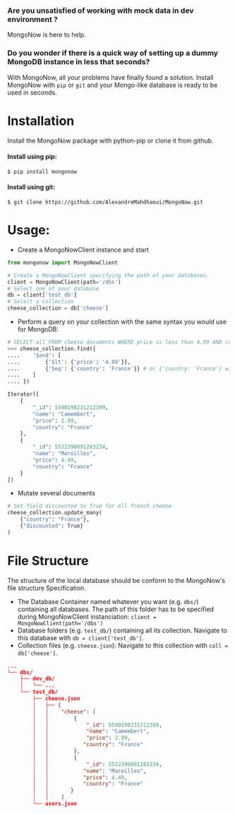 ### Are you unsatisfied of working with mock data in dev environment ?
MongoNow is here to help.
### Do you wonder if there is a quick way of setting up a dummy MongoDB instance in less that seconds?

With MongoNow, all your problems have finally found a solution. 
Install MongoNow with `pip` or `git` and your Mongo-like database
is ready to be used in seconds.

# Installation
Install the MongoNow package with python-pip or clone it from github.
#### Install using pip:
```shell
$ pip install mongonow
```

#### Install using git:
```shell
$ git clone https://github.com/AlexandreMahdhaoui/MongoNow.git
```

# Usage:

- Create a MongoNowClient instance and start 
```python
from mongonow import MongoNowClient

# Create a MongoNowClient specifying the path of your databases.
client = MongoNowClient(path='/dbs')
# Select one of your database
db = client['test_db']
# Select a collection
cheese_collection = db['cheese']
```
- Perform a query on your collection with the same syntax you would use 
for MongoDB:
```python
# SELECT all FROM cheese documents WHERE price is less than 4.99 AND country is France
>>> cheese_collection.find({
....    '$and': [
....        {'$lt': {'price': '4.99'}},
....        {'$eq': {'country': 'France'}} # or {'country: 'France'} without $eq
....    ]
.... })

Iterator([
    {
        "_id": 5590198231212309,
        "name": "Camembert",
        "price": 2.99,
        "country": "France"
    },    
    {
        "_id": 5512398091283234,
        "name": "Maroilles",
        "price": 4.49,
        "country": "France"
    }
])
```
- Mutate several documents
```python
# Set field discounted to True for all french cheese
cheese_collection.update_many(
    {"country": "France"},
    {"discounted": True}
)
```

# File Structure

The structure of the local database should be conform to the MongoNow's
file structure Specification.
- The Database Container  named whatever you want (e.g. `dbs/`) 
containing all databases.
The path of this folder has to be specified during MongoNowClient
instanciation: ``client = MongoNowClient(path='/dbs')``
- Database folders (e.g. `test_db/`) containing all its collection.
Navigate to this database with ``db = client['test_db']``.
- Collection files (e.g. ``cheese.json``): Navigate to this collection with `coll = db['cheese']`.


```json
...
└── dbs/
    ├── dev_db/
    │   └── ...
    └── test_db/
        ├── cheese.json
        │   ├── {
        │   │    "cheese": [
        │   │        {
        │   │            "_id": 5590198231212309,
        │   │            "name": "Camembert",
        │   │            "price": 2.99,
        │   │           "country": "France"
        │   │        },
        │   │        {
        │   │            "_id": 5512398091283234,
        │   │           "name": "Maroilles",
        │   │           "price": 4.49,
        │   │           "country": "France"
        │   │       }
        │   │    ]
        └── users.json
```